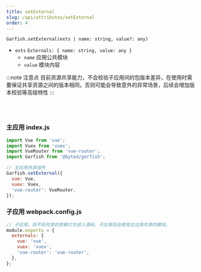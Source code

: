 ```yaml
---
title: setExternal
slug: /api/attributes/setExternal
order: 4
---
```


`Garfish.setExternal(exts | name: string, value?: any)`

- `exts` `Externals: { name: string, value: any }`
  - `name` 应用公共模块
  - `value` 模块内容

:::note 注意点
目前资源共享能力，不会校验子应用间的包版本差异，在使用时需要保证共享资源之间的版本相同，否则可能会导致意外的异常场景，后续会增加版本校验等高级特性
:::

<br/>
<br/>

### 主应用 index.js

```js
import Vue from 'vue';
import Vuex from 'vuex';
import VueRouter from 'vue-router';
import Garfish from '@byted/garfish';

// 主应用共享组件
Garfish.setExternal({
  vue: Vue,
  vuex: Vuex,
  'vue-router': VueRouter,
});
```

### 子应用 webpack.config.js

```js
// 子应用，将不将共享的依赖打包进入源码，子应用将会使用主应用共享的模块。
module.exports = {
  externals: {
    vue: 'vue',
    vuex: 'vuex',
    'vue-router': 'vue-router',
  },
};
```
